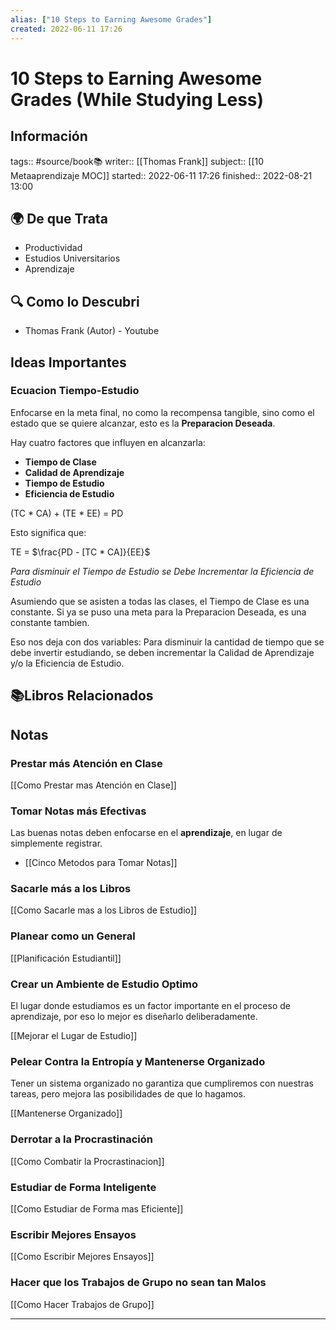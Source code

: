 ```yaml
---
alias: ["10 Steps to Earning Awesome Grades"]
created: 2022-06-11 17:26
---
```

# 10 Steps to Earning Awesome Grades (While Studying Less)
## Información
tags:: #source/book📚 
writer:: [[Thomas Frank]]
subject:: [[10 Metaaprendizaje MOC]]
started:: 2022-06-11 17:26
finished:: 2022-08-21 13:00

## 🌍 De que Trata
- Productividad
- Estudios Universitarios
- Aprendizaje

## 🔍 Como lo Descubri
- Thomas Frank (Autor) - Youtube

## Ideas Importantes
### Ecuacion Tiempo-Estudio
Enfocarse en la meta final, no como la recompensa tangible, sino como el estado que se quiere alcanzar, esto es la **Preparacion Deseada**.

Hay cuatro factores que influyen en alcanzarla:
- **Tiempo de Clase**
- **Calidad de Aprendizaje**
- **Tiempo de Estudio**
- **Eficiencia de Estudio**

(TC $*$ CA) + (TE $*$ EE) = PD

Esto significa que:

TE = $\frac{PD - [TC * CA]}{EE}$

*Para disminuir el Tiempo de Estudio se Debe Incrementar la Eficiencia de Estudio*

Asumiendo que se asisten a todas las clases, el Tiempo de Clase es una constante. Si ya se puso una meta para la Preparacion Deseada, es una constante tambien.

Eso nos deja con dos variables: Para disminuir la cantidad de tiempo que se debe invertir estudiando, se deben incrementar la Calidad de Aprendizaje y/o la Eficiencia de Estudio.

## 📚Libros Relacionados

## Notas

### Prestar más Atención en Clase
[[Como Prestar mas Atención en Clase]]

### Tomar Notas más Efectivas
Las buenas notas deben enfocarse en el **aprendizaje**, en lugar de simplemente registrar.
- [[Cinco Metodos para Tomar Notas]]

### Sacarle más a los Libros
[[Como Sacarle mas a los Libros de Estudio]]

### Planear como un General
[[Planificación Estudiantil]]

### Crear un Ambiente de Estudio Optimo
El lugar donde estudiamos es un factor importante en el proceso de aprendizaje, por eso lo mejor es diseñarlo deliberadamente.

[[Mejorar el Lugar de Estudio]]

### Pelear Contra la Entropía y Mantenerse Organizado
Tener un sistema organizado no garantiza que cumpliremos con nuestras tareas, pero mejora las posibilidades de que lo hagamos.

[[Mantenerse Organizado]]

### Derrotar a la Procrastinación
[[Como Combatir la Procrastinacion]]

### Estudiar de Forma Inteligente
[[Como Estudiar de Forma mas Eficiente]]

### Escribir Mejores Ensayos
[[Como Escribir Mejores Ensayos]]

### Hacer que los Trabajos de Grupo no sean tan Malos
[[Como Hacer Trabajos de Grupo]]
___


